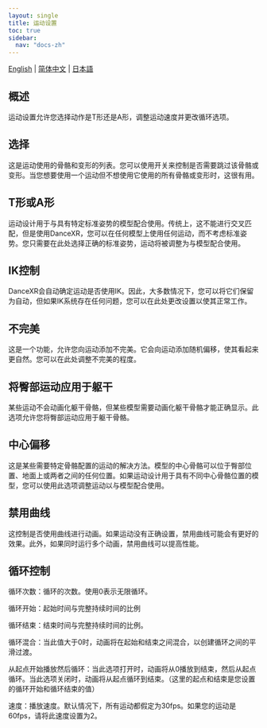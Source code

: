 ```yaml
---
layout: single
title: 运动设置
toc: true
sidebar:
  nav: "docs-zh"
---
```

[English](/dancexr/features/motion_settings) | [简体中文](/zh/dancexr/features/motion_settings) | [日本語](/jp/dancexr/features/motion_settings)


## 概述
运动设置允许您选择动作是T形还是A形，调整运动速度并更改循环选项。

## 选择
这是运动使用的骨骼和变形的列表。您可以使用开关来控制是否需要跳过该骨骼或变形。当您想要使用一个运动但不想使用它使用的所有骨骼或变形时，这很有用。

## T形或A形
运动设计用于与具有特定标准姿势的模型配合使用。传统上，这不能进行交叉匹配，但是使用DanceXR，您可以在任何模型上使用任何运动，而不考虑标准姿势。您只需要在此处选择正确的标准姿势，运动将被调整为与模型配合使用。

## IK控制
DanceXR会自动确定运动是否使用IK。因此，大多数情况下，您可以将它们保留为自动，但如果IK系统存在任何问题，您可以在此处更改设置以使其正常工作。

## 不完美
这是一个功能，允许您向运动添加不完美。它会向运动添加随机偏移，使其看起来更自然。您可以在此处调整不完美的程度。

## 将臀部运动应用于躯干
某些运动不会动画化躯干骨骼，但某些模型需要动画化躯干骨骼才能正确显示。此选项允许您将臀部运动应用于躯干骨骼。

## 中心偏移
这是某些需要特定骨骼配置的运动的解决方法。模型的中心骨骼可以位于臀部位置、地面上或两者之间的任何位置。如果运动设计用于具有不同中心骨骼位置的模型，您可以使用此选项调整运动以与模型配合使用。

## 禁用曲线
这控制是否使用曲线进行动画。如果运动没有正确设置，禁用曲线可能会有更好的效果。此外，如果同时运行多个动画，禁用曲线可以提高性能。

## 循环控制
循环次数：循环的次数。使用0表示无限循环。

循环开始：起始时间与完整持续时间的比例

循环结束：结束时间与完整持续时间的比例。

循环混合：当此值大于0时，动画将在起始和结束之间混合，以创建循环之间的平滑过渡。

从起点开始播放然后循环：当此选项打开时，动画将从0播放到结束，然后从起点循环。当此选项关闭时，动画将从起点循环到结束。（这里的起点和结束是您设置的循环开始和循环结束的值）

速度：播放速度。默认情况下，所有运动都假定为30fps。如果您的运动是60fps，请将此速度设置为2。